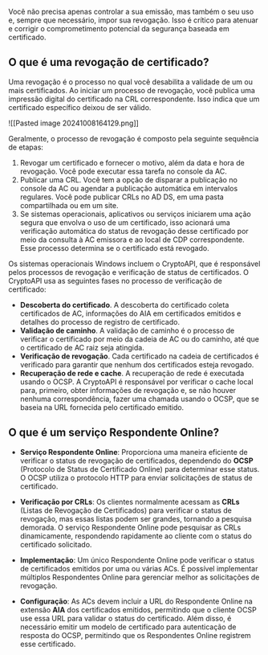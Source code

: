Você não precisa apenas controlar a sua emissão, mas também o seu uso e, sempre que necessário, impor sua revogação. Isso é crítico para atenuar e corrigir o comprometimento potencial da segurança baseada em certificado.

## O que é uma revogação de certificado?
Uma revogação é o processo no qual você desabilita a validade de um ou mais certificados. Ao iniciar um processo de revogação, você publica uma impressão digital do certificado na CRL correspondente. Isso indica que um certificado específico deixou de ser válido.

![[Pasted image 20241008164129.png]]

Geralmente, o processo de revogação é composto pela seguinte sequência de etapas:

1. Revogar um certificado e fornecer o motivo, além da data e hora de revogação. Você pode executar essa tarefa no console da AC.
2. Publicar uma CRL. Você tem a opção de disparar a publicação no console da AC ou agendar a publicação automática em intervalos regulares. Você pode publicar CRLs no AD DS, em uma pasta compartilhada ou em um site.
3. Se sistemas operacionais, aplicativos ou serviços iniciarem uma ação segura que envolva o uso de um certificado, isso acionará uma verificação automática do status de revogação desse certificado por meio da consulta à AC emissora e ao local de CDP correspondente. Esse processo determina se o certificado está revogado.

Os sistemas operacionais Windows incluem o CryptoAPI, que é responsável pelos processos de revogação e verificação de status de certificados. O CryptoAPI usa as seguintes fases no processo de verificação de certificado:

- **Descoberta do certificado**. A descoberta do certificado coleta certificados de AC, informações do AIA em certificados emitidos e detalhes do processo de registro de certificado.
- **Validação de caminho**. A validação de caminho é o processo de verificar o certificado por meio da cadeia de AC ou do caminho, até que o certificado de AC raiz seja atingida.
- **Verificação de revogação**. Cada certificado na cadeia de certificados é verificado para garantir que nenhum dos certificados esteja revogado.
- **Recuperação de rede e cache**. A recuperação de rede é executada usando o OCSP. A CryptoAPI é responsável por verificar o cache local para, primeiro, obter informações de revogação e, se não houver nenhuma correspondência, fazer uma chamada usando o OCSP, que se baseia na URL fornecida pelo certificado emitido.

## O que é um serviço Respondente Online?
- **Serviço Respondente Online**: Proporciona uma maneira eficiente de verificar o status de revogação de certificados, dependendo do **OCSP** (Protocolo de Status de Certificado Online) para determinar esse status. O OCSP utiliza o protocolo HTTP para enviar solicitações de status de certificado.
    
- **Verificação por CRLs**: Os clientes normalmente acessam as **CRLs** (Listas de Revogação de Certificados) para verificar o status de revogação, mas essas listas podem ser grandes, tornando a pesquisa demorada. O serviço Respondente Online pode pesquisar as CRLs dinamicamente, respondendo rapidamente ao cliente com o status do certificado solicitado.
    
- **Implementação**: Um único Respondente Online pode verificar o status de certificados emitidos por uma ou várias ACs. É possível implementar múltiplos Respondentes Online para gerenciar melhor as solicitações de revogação.
    
- **Configuração**: As ACs devem incluir a URL do Respondente Online na extensão **AIA** dos certificados emitidos, permitindo que o cliente OCSP use essa URL para validar o status do certificado. Além disso, é necessário emitir um modelo de certificado para autenticação de resposta do OCSP, permitindo que os Respondentes Online registrem esse certificado.
























